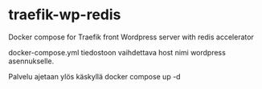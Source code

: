 # traefik-wp-redis
Docker compose for Traefik front Wordpress server with redis accelerator

docker-compose.yml tiedostoon vaihdettava host nimi wordpress asennukselle.

Palvelu ajetaan ylös käskyllä docker compose up -d


